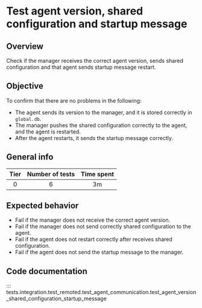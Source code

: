 # Test agent version, shared configuration and startup message
## Overview
Check if the manager receives the correct agent version, sends shared configuration and that agent sends 
startup message restart.

## Objective

To confirm that there are no problems in the following:

- The agent sends its version to the manager, and it is stored correctly in `global.db`.
- The manager pushes the shared configuration correctly to the agent, and the agent is restarted.
- After the agent restarts, it sends the startup message correctly.

## General info

|Tier | Number of tests | Time spent |
|:--:|:--:|:--:|
| 0 | 6 | 3m |

## Expected behavior

- Fail if the manager does not receive the correct agent version.
- Fail if the manager does not send correctly shared configuration to the agent.
- Fail if the agent does not restart correctly after receives shared configuration.
- Fail if the agent does not send the startup message to the manager.

## Code documentation

::: tests.integration.test_remoted.test_agent_communication.test_agent_version_shared_configuration_startup_message
